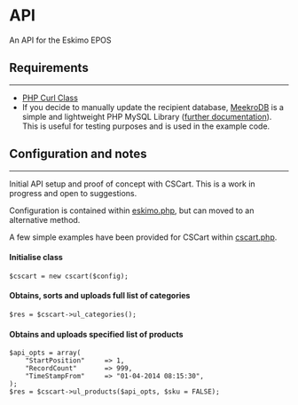 # API
An API for the Eskimo EPOS

## Requirements
-----------

* [PHP Curl Class](https://github.com/php-curl-class/php-curl-class)
* If you decide to manually update the recipient database, [MeekroDB](https://github.com/SergeyTsalkov/meekrodb) is a simple and lightweight PHP MySQL Library ([further documentation](http://meekro.com/docs.php)).  This is useful for testing purposes and is used in the example code.


## Configuration and notes 
-----------

Initial API setup and proof of concept with CSCart.  This is a work in progress and open to suggestions.

Configuration is contained within [eskimo.php](eskimo.php), but can moved to an alternative method.

A few simple examples have been provided for CSCart within [cscart.php](examples/cscart.php).


#### Initialise class
```
$cscart = new cscart($config);
```

#### Obtains, sorts and uploads full list of categories
```
$res = $cscart->ul_categories();
```

#### Obtains and uploads specified list of products
```
$api_opts = array(
  	"StartPosition" 	=> 1,
  	"RecordCount" 		=> 999,
  	"TimeStampFrom" 	=> "01-04-2014 08:15:30",
);
$res = $cscart->ul_products($api_opts, $sku = FALSE);
```
